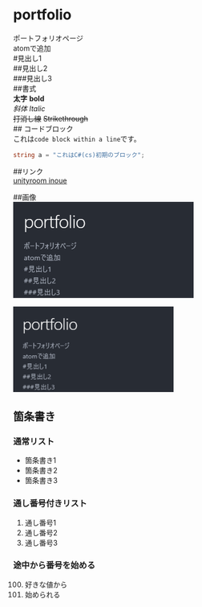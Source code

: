 # portfolio
ポートフォリオページ<br>atomで追加
<br>#見出し1
<br>##見出し2
<br>###見出し3
<br>##書式
<br>**太字** **bold**
<br>*斜体* *Italic*
<br>~~打消し線~~ ~~Strikethrough~~
<br>## コードブロック
<br>これは`code block within a line`です。
```cs
string a = "これはC#(cs)初期のブロック";
```
##リンク
<br>[unityroom inoue](https://unityroom.com/users/qi34y7cp8ukgfvxejmsz)

##画像
<br>![this is an image](images/image.png)

<img src="images/image.png"
alt="画像" style="width: 320px">

## 箇条書き

### 通常リスト
- 箇条書き1
- 箇条書き2
- 箇条書き3

### 通し番号付きリスト
1. 通し番号1
1. 通し番号2
1. 通し番号3

### 途中から番号を始める

100. 好きな値から
100. 始められる
